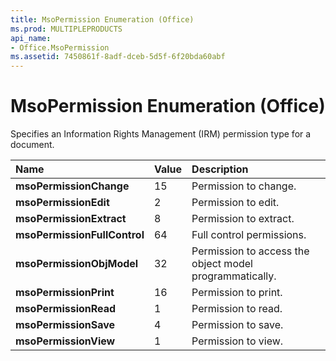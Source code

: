 ```yaml
---
title: MsoPermission Enumeration (Office)
ms.prod: MULTIPLEPRODUCTS
api_name:
- Office.MsoPermission
ms.assetid: 7450861f-8adf-dceb-5d5f-6f20bda60abf
---
```



# MsoPermission Enumeration (Office)

Specifies an Information Rights Management (IRM) permission type for a document.



|**Name**|**Value**|**Description**|
|:-----|:-----|:-----|
|**msoPermissionChange**|15|Permission to change.|
|**msoPermissionEdit**|2|Permission to edit.|
|**msoPermissionExtract**|8|Permission to extract.|
|**msoPermissionFullControl**|64|Full control permissions.|
|**msoPermissionObjModel**|32|Permission to access the object model programmatically.|
|**msoPermissionPrint**|16|Permission to print.|
|**msoPermissionRead**|1|Permission to read.|
|**msoPermissionSave**|4|Permission to save.|
|**msoPermissionView**|1|Permission to view.|

